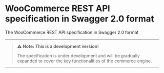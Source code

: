 # WooCommerce REST API specification in Swagger 2.0 format
The WooCommerce REST API specification in Swagger 2.0 format

---

> ⚠️ **Note: This is a development version!**
> 
> The specification is under development and will be gradually expanded to cover the key functionalities of the commerce engine.

---